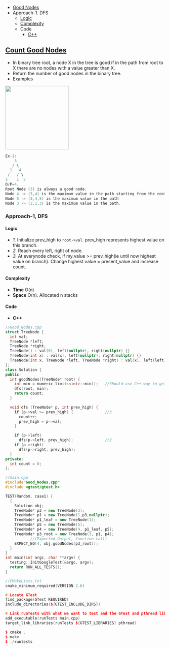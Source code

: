 - [Good Nodes](#ques)
- Approach-1. DFS
  - [Logic](#logic1)
  - [Complexity](#comp1)
  - Code
    - [C++](#cpp1)

## [Count Good Nodes](https://leetcode.com/problems/count-good-nodes-in-binary-tree/)
- In binary tree root, a node X in the tree is good if in the path from root to X there are no nodes with a value greater than X.
- Return the number of good nodes in the binary tree.
- Examples
<img src=https://assets.leetcode.com/uploads/2020/04/02/test_sample_1.png width=200 />

```c
Ex-1:
    3
   / \
  1   4
 /   / \
3    1  5
O/P=4.
Root Node (3) is always a good node.
Node 4 -> (3,4) is the maximum value in the path starting from the root.
Node 5 -> (3,4,5) is the maximum value in the path
Node 3 -> (3,1,3) is the maximum value in the path.
```

### Approach-1, DFS
<a name=logic1></a>
#### Logic
- _1._ Initialize prev_high to `root->val`. prev_high represents highest value on this branch.
- _2._ Reach every left, right of node.
- _3._ At everynode check, if my_value >= prev_high(ie until now highest value on branch). Change highest value = present_value and increase count.
<a name=comp1></a>
#### Complexity
- **Time** O(n)
- **Space** O(n). Allocated n stacks
#### Code
<a name=cpp1></a>
- **C++**
```cpp
//Good_Nodes.cpp
struct TreeNode {
  int val;
  TreeNode *left;
  TreeNode *right;
  TreeNode() : val(0), left(nullptr), right(nullptr) {}
  TreeNode(int x) : val(x), left(nullptr), right(nullptr) {}
  TreeNode(int x, TreeNode *left, TreeNode *right) : val(x), left(left), right(right) {}
};
class Solution {
public:
  int goodNodes(TreeNode* root) {
    int min = numeric_limits<int>::min();   //Should use C++ way to get the range of types.
    dfs(root, min);
    return count;
  }

  void dfs (TreeNode* p, int prev_high) {
    if (p->val >= prev_high) {              //3
      count++;
      prev_high = p->val;
    }

    if (p->left)
      dfs(p->left, prev_high);              //2
    if (p->right)
      dfs(p->right, prev_high);
  }
private:
  int count = 0;
};

//main.cpp
#include"Good_Nodes.cpp"
#include <gtest/gtest.h>

TEST(Random, case1) {
  {
    Solution obj;
    TreeNode* p3 = new TreeNode(3);
    TreeNode* p1 = new TreeNode(1,p3,nullptr);
    TreeNode* p1_leaf = new TreeNode(1);
    TreeNode* p5 = new TreeNode(5);
    TreeNode* p4 = new TreeNode(4, p1_leaf, p5);
    TreeNode* p3_root = new TreeNode(3, p1, p4);
           //(Expected_Output, function call)    
    EXPECT_EQ(4, obj.goodNodes(p3_root));
  }
}
int main(int argc, char **argv) {
  testing::InitGoogleTest(&argc, argv);
  return RUN_ALL_TESTS();
}

//CMakeLists.txt
cmake_minimum_required(VERSION 2.6)

# Locate GTest
find_package(GTest REQUIRED)
include_directories(${GTEST_INCLUDE_DIRS})

# Link runTests with what we want to test and the GTest and pthread library
add_executable(runTests main.cpp)
target_link_libraries(runTests ${GTEST_LIBRARIES} pthread)

$ cmake .
$ make
$ ./runtests
```
